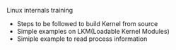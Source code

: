 Linux internals training

- Steps to be followed to build Kernel from source
- Simple examples on LKM(Loadable Kernel Modules)
- Simiple example to read process information
